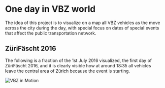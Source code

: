 # One day in VBZ world

The idea of this project is to visualize on a map all VBZ vehicles as the move across the city during the day, with special focus on dates of special events that affect the public transportation network.

## ZüriFäscht 2016

The following is a fraction of the 1st July 2016 visualized, the first day of ZüriFäscht 2016, and it is clearly visible how at around 18:35 all vehicles leave the central area of Zürich because the event is starting.

![VBZ in Motion](https://github.com/OpenDataDayZurich2016/one-day-in-vbz-world/raw/master/assets/images/vbz-in-motion.gif "VBZ in Motion")
